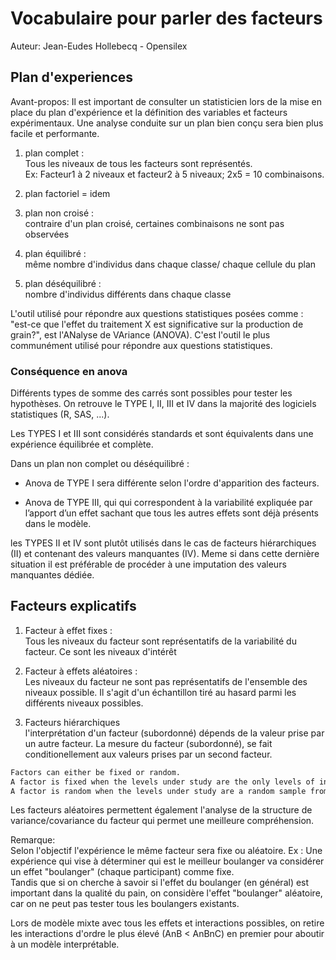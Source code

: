 # Vocabulaire pour parler des facteurs

Auteur: Jean-Eudes Hollebecq - Opensilex

## Plan d'experiences

Avant-propos: Il est important de consulter un statisticien lors de la mise en place du plan d'expérience et la définition des variables et facteurs expérimentaux. Une analyse conduite sur un plan bien conçu sera bien plus facile et performante.

1. plan complet :  
   Tous les niveaux de tous les facteurs sont représentés.  
   Ex: Facteur1 à 2 niveaux et facteur2 à 5 niveaux; 2x5 = 10 combinaisons.

2. plan factoriel = idem
3. plan non croisé :  
   contraire d'un plan croisé, certaines combinaisons ne sont pas observées
4. plan équilibré :  
   même nombre d'individus dans chaque classe/ chaque cellule du plan
5. plan déséquilibré :  
   nombre d'individus différents dans chaque classe

L'outil utilisé pour répondre aux questions statistiques posées comme : "est-ce que l'effet du traitement X est significative sur la production de grain?", est l'ANalyse de VAriance (ANOVA). C'est l'outil le plus communément utilisé pour répondre aux questions statistiques.

### Conséquence en anova

Différents types de somme des carrés sont possibles pour tester les hypothèses. On retrouve le TYPE I, II, III et IV dans la majorité des logiciels statistiques (R, SAS, ...).

Les TYPES I et III sont considérés standards et sont équivalents dans une expérience équilibrée et complète.

Dans un plan non complet ou déséquilibré :

- Anova de TYPE I sera différente selon l'ordre d'apparition des facteurs.

- Anova de TYPE III, qui qui correspondent à la variabilité expliquée par l’apport d’un effet sachant que tous les autres effets sont déjà présents dans le modèle.

les TYPES II et IV sont plutôt utilisés dans le cas de facteurs hiérarchiques (II) et contenant des valeurs manquantes (IV). Meme si dans cette dernière situation il est préférable de procéder à une imputation des valeurs manquantes dédiée.

## Facteurs explicatifs

1. Facteur à effet fixes :  
   Tous les niveaux du facteur sont représentatifs de la variabilité du facteur. Ce sont les niveaux d'intérêt

2. Facteur à effets aléatoires :  
   Les niveaux du facteur ne sont pas représentatifs de l'ensemble des niveaux possible. Il s'agit d'un échantillon tiré au hasard parmi les différents niveaux possibles.
3. Facteurs hiérarchiques  
   l'interprétation d'un facteur (subordonné) dépends de la valeur prise par un autre facteur. La mesure du facteur (subordonné), se fait conditionellement aux valeurs prises par un second facteur.

```r
Factors can either be fixed or random.
A factor is fixed when the levels under study are the only levels of interest.
A factor is random when the levels under study are a random sample from a larger population and the goal of the study is to make a statement regarding the larger population.
```

Les facteurs aléatoires permettent également l'analyse de la structure de variance/covariance du facteur qui permet une meilleure compréhension.

Remarque:  
Selon l'objectif l'expérience le même facteur sera fixe ou aléatoire.
Ex : Une expérience qui vise à déterminer qui est le meilleur boulanger va considérer un effet "boulanger" (chaque participant) comme fixe.  
Tandis que si on cherche à savoir si l'effet du boulanger (en général) est important dans la qualité du pain, on considère l'effet "boulanger" aléatoire, car on ne peut pas tester tous les boulangers existants.

Lors de modèle mixte avec tous les effets et interactions possibles, on retire les interactions d'ordre le plus élevé (AnB < AnBnC) en premier pour aboutir à un modèle interprétable.
